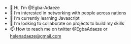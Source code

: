- 👋 Hi, I’m @Egba-Adaeze
- 👀 I’m interested in networking with people across nations
- 🌱 I’m currently learning Javascript
- 💞️ I’m looking to collaborate on projects to build my skills
- 📫 How to reach me on twitter @EgbaAdaeze or helenadaeze@gmail.com

<!---
Egba-Adaeze/Egba-Adaeze is a ✨ special ✨ repository because its `README.md` (this file) appears on your GitHub profile.
You can click the Preview link to take a look at your changes.
--->
